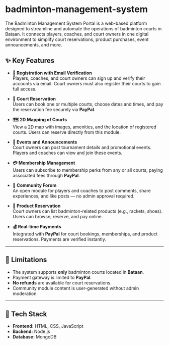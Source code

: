 # badminton-management-system
The Badminton Management System Portal is a web-based platform designed to streamline and automate the operations of badminton courts in Bataan. It connects players, coaches, and court owners in one digital environment to simplify court reservations, product purchases, event announcements, and more.

## ✨ Key Features

- **🔐 Registration with Email Verification**  
  Players, coaches, and court owners can sign up and verify their accounts via email. Court owners must also register their courts to gain full access.

- **📅 Court Reservation**  
  Users can book one or multiple courts, choose dates and times, and pay the reservation fee securely via **PayPal**.

- **🗺️ 2D Mapping of Courts**  
  View a 2D map with images, amenities, and the location of registered courts. Users can reserve directly from this module.

- **📢 Events and Announcements**  
  Court owners can post tournament details and promotional events. Players and coaches can view and join these events.

- **💳 Membership Management**  
  Users can subscribe to membership perks from any or all courts, paying associated fees through **PayPal**.

- **💬 Community Forum**  
  An open module for players and coaches to post comments, share experiences, and like posts — no admin approval required.

- **🛒 Product Reservation**  
  Court owners can list badminton-related products (e.g., rackets, shoes). Users can browse, reserve, and pay online.

- **💰 Real-time Payments**  
  Integrated with **PayPal** for court bookings, memberships, and product reservations. Payments are verified instantly.

---

## 🛑 Limitations

- The system supports **only** badminton courts located in **Bataan**.
- Payment gateway is limited to **PayPal**.
- **No refunds** are available for court reservations.
- Community module content is user-generated without admin moderation.

---

## 🧰 Tech Stack

- **Frontend:** HTML, CSS, JavaScript  
- **Backend:** Node.js  
- **Database:** MongoDB  
